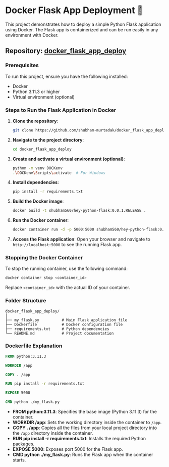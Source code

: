 # Docker Flask App Deployment 🚀

This project demonstrates how to deploy a simple Python Flask application using Docker. The Flask app is containerized and can be run easily in any environment with Docker.

## Repository: [docker_flask_app_deploy](https://github.com/shubham-murtadak/docker_flask_app_deploy.git)

### Prerequisites

To run this project, ensure you have the following installed:

- Docker
- Python 3.11.3 or higher
- Virtual environment (optional)

### Steps to Run the Flask Application in Docker

1. **Clone the repository**:
   ```bash
   git clone https://github.com/shubham-murtadak/docker_flask_app_deploy.git
   ```

2. **Navigate to the project directory**:
   ```bash
   cd docker_flask_app_deploy
   ```

3. **Create and activate a virtual environment (optional)**:
   ```bash
   python -m venv DOCKenv
   .\DOCKenv\Scripts\activate  # For Windows
   ```

4. **Install dependencies**:
   ```bash
   pip install -r requirements.txt
   ```

5. **Build the Docker image**:
   ```bash
   docker build -t shubham560/hey-python-flask:0.0.1.RELEASE .
   ```

6. **Run the Docker container**:
   ```bash
   docker container run -d -p 5000:5000 shubham560/hey-python-flask:0.0.1.RELEASE
   ```

7. **Access the Flask application**:
   Open your browser and navigate to `http://localhost:5000` to see the running Flask app.

### Stopping the Docker Container

To stop the running container, use the following command:

```bash
docker container stop <container_id>
```

Replace `<container_id>` with the actual ID of your container.

### Folder Structure

```
docker_flask_app_deploy/
│
├── my_flask.py          # Main Flask application file
├── Dockerfile           # Docker configuration file
├── requirements.txt     # Python dependencies
└── README.md            # Project documentation
```

### Dockerfile Explanation

```Dockerfile
FROM python:3.11.3

WORKDIR /app

COPY . /app

RUN pip install -r requirements.txt

EXPOSE 5000

CMD python ./my_flask.py
```

- **FROM python:3.11.3**: Specifies the base image (Python 3.11.3) for the container.
- **WORKDIR /app**: Sets the working directory inside the container to `/app`.
- **COPY . /app**: Copies all the files from your local project directory into the `/app` directory inside the container.
- **RUN pip install -r requirements.txt**: Installs the required Python packages.
- **EXPOSE 5000**: Exposes port 5000 for the Flask app.
- **CMD python ./my_flask.py**: Runs the Flask app when the container starts.
